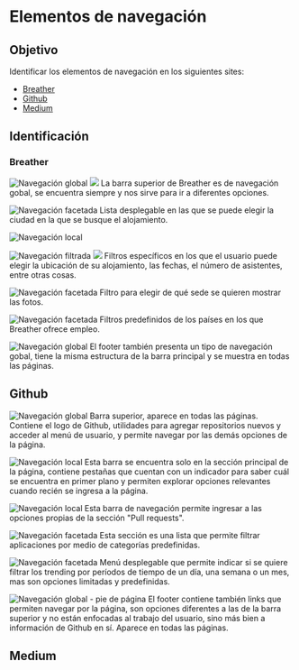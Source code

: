 # Elementos de navegación

## Objetivo

Identificar los elementos de navegación en los siguientes sites:

* [Breather](https://breather.com/ "Breather")
* [Github](https://github.com/ "Github")
* [Medium](https://medium.com/ "Medium")

## Identificación

### Breather

![Navegación global](assets/images/breather/diapositiva1.jpg)
![](assets/images/breather/diapositiva2.jpg)
La barra superior de Breather es de navegación gobal, se encuentra siempre y nos sirve para ir a diferentes opciones.

![Navegación facetada](assets/images/breather/diapositiva3.jpg)
Lista desplegable en las que se puede elegir la ciudad en la que se busque el alojamiento.

![Navegación local](assets/images/breather/diapositiva4.jpg)

![Navegación filtrada](assets/images/breather/diapositiva5.jpg)
![](assets/images/breather/diapositiva6.jpg)
Filtros específicos en los que el usuario puede elegir la ubicación de su alojamiento, las fechas, el número de asistentes, entre otras cosas.

![Navegación facetada](assets/images/breather/diapositiva7.jpg)
Filtro para elegir de qué sede se quieren mostrar las fotos.

![Navegación facetada](assets/images/breather/diapositiva8.jpg)
Filtros predefinidos de los países en los que Breather ofrece empleo.

![Navegación global](assets/images/breather/diapositiva9.jpg)
El footer también presenta un tipo de navegación gobal, tiene la misma estructura de la barra principal y se muestra en todas las páginas.

## Github

![Navegación global](assets/images/github/diapositiva1.jpg)
Barra superior, aparece en todas las páginas. Contiene el logo de Github, utilidades para agregar repositorios nuevos y acceder al menú de usuario, y permite navegar por las demás opciones de la página.

![Navegación local](assets/images/github/diapositiva2.jpg)
Esta barra se encuentra solo en la sección principal de la página, contiene pestañas que cuentan con un indicador para saber cuál se encuentra en primer plano y permiten explorar opciones relevantes cuando recién se ingresa a la página.

![Navegación local](assets/images/github/diapositiva3.jpg)
Esta barra de navegación permite ingresar a las opciones propias de la sección "Pull requests".

![Navegación facetada](assets/images/github/diapositiva4.jpg)
Esta sección es una lista que permite filtrar aplicaciones por medio de categorías predefinidas.

![Navegación facetada](assets/images/github/diapositiva5.jpg)
Menú desplegable que permite indicar si se quiere filtrar los trending por períodos de tiempo de un día, una semana o un mes, mas son opciones limitadas y predefinidas.

![Navegación global - pie de página](assets/images/github/diapositiva6.jpg)
El footer contiene también links que permiten navegar por la página, son opciones diferentes a las de la barra superior y no están enfocadas al trabajo del usuario, sino más bien a información de Github en sí. Aparece en todas las páginas.

## Medium